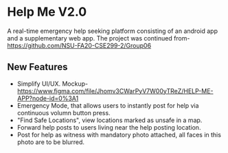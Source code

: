 # Help Me V2.0

A real-time emergency help seeking platform consisting of an android app and a supplementary web app. The project was continued from- <https://github.com/NSU-FA20-CSE299-2/Group06>

## New Features

- Simplify UI/UX. Mockup- <https://www.figma.com/file/Jhomv3CWarPyV7W00yTReZ/HELP-ME-APP?node-id=0%3A1>
- Emergency Mode, that allows users to instantly post for help via continuous volumn button press.
- "Find Safe Locations", view locations marked as unsafe in a map.
- Forward help posts to users living near the help posting location.
- Post for help as witness with mandatory photo attached, all faces in this photo are to be blurred.
